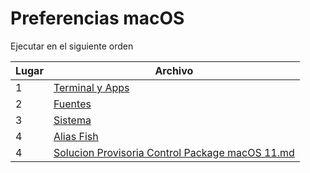 # Preferencias macOS

Ejecutar en el siguiente orden

| Lugar | Archivo |
| ------ | ------ |
| 1 | [Terminal y Apps](Terminal%20y%20Apps.md)  |
| 2 | [Fuentes](Fuentes.md)  |
| 3 | [Sistema](Sistema.md)  |
| 4 | [Alias Fish](Alias%20Fish.md)  |
| 4 | [Solucion Provisoria Control Package macOS 11.md](Solucion%20Provisoria%20Control%20Package%20macOS%2011.md)    |
